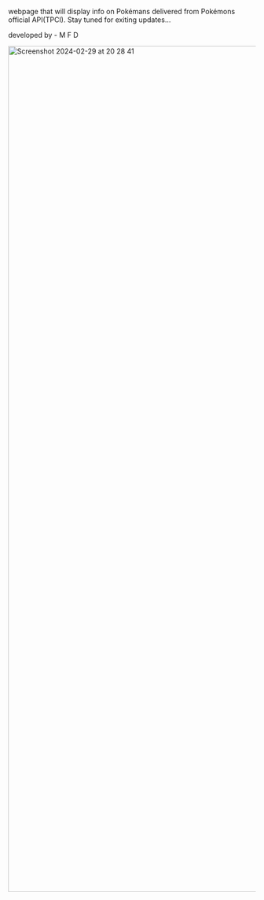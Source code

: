 webpage that will display info on Pokémans delivered from Pokémons official API(TPCI).
Stay tuned for exiting updates...

developed by -
M
F
D

<img width="1719" alt="Screenshot 2024-02-29 at 20 28 41" src="https://github.com/mooglemaren/Agency-1/assets/98233180/0fa2f471-7106-4c9d-94e6-6a8c156f5bfb">
